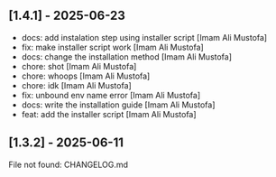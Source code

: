 ## [1.4.1] - 2025-06-23

- docs: add instalation step using installer script [Imam Ali Mustofa]
- fix: make installer script work [Imam Ali Mustofa]
- docs: change the installation method [Imam Ali Mustofa]
- chore: shot [Imam Ali Mustofa]
- chore: whoops [Imam Ali Mustofa]
- chore: idk [Imam Ali Mustofa]
- fix: unbound env name error [Imam Ali Mustofa]
- docs: write the installation guide [Imam Ali Mustofa]
- feat: add the installer script [Imam Ali Mustofa]

## [1.3.2] - 2025-06-11



File not found: CHANGELOG.md
